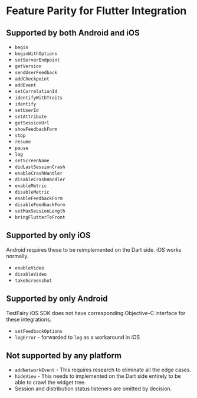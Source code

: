 # Feature Parity for Flutter Integration

## Supported by both Android and iOS

* `begin`
* `beginWithOptions`
* `setServerEndpoint`
* `getVersion`
* `sendUserFeedback`
* `addCheckpoint`
* `addEvent`
* `setCorrelationId`
* `identifyWithTraits`
* `identify`
* `setUserId`
* `setAttribute`
* `getSessionUrl`
* `showFeedbackForm`
* `stop`
* `resume`
* `pause`
* `log`
* `setScreenName`
* `didLastSessionCrash`
* `enableCrashHandler`
* `disableCrashHandler`
* `enableMetric`
* `disableMetric`
* `enableFeedbackForm`
* `disableFeedbackForm`
* `setMaxSessionLength`
* `bringFlutterToFront`

## Supported by only iOS

Android requires these to be reimplemented on the Dart side. iOS works normally.

* `enableVideo`
* `disableVideo`
* `takeScreenshot`

## Supported by only Android

TestFairy iOS SDK does not have corresponding Objective-C interface for these integrations.

* `setFeedbackOptions`
* `logError` - forwarded to `log` as a workaround in iOS

## Not supported by any platform
* `addNetworkEvent` - This requires research to eliminate all the edge cases.
* `hideView` - This needs to implemented on the Dart side entirely to be able to crawl the widget tree.
* Session and distribution status listeners are omitted by decision.